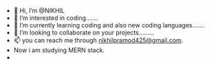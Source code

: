 - 👋 Hi, I’m @NIKHIL
- 👀 I’m interested in coding.......
- 🌱 I’m currently learning coding and also new coding languages.......
- 💞️ I’m looking to collaborate on your projects.........
- 📫 you can reach me through nikhilpramod425@gmail.com.
- Now i am studying MERN stack.
- 

<!---
INSTHOLDERR/INSTHOLDERR is a ✨ special ✨ repository because its `README.md` (this file) appears on your GitHub profile.
You can click the Preview link to take a look at your changes.
--->

